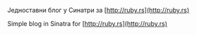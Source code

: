 Једноставни блог у Синатри за [http://ruby.rs](http://ruby.rs)

Simple blog in Sinatra for [http://ruby.rs](http://ruby.rs)
